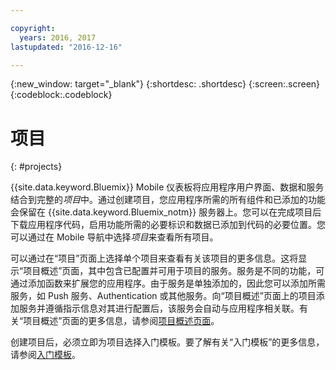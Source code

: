 ```yaml
---

copyright:
  years: 2016, 2017
lastupdated: "2016-12-16"

---
```

{:new_window: target="_blank"}
{:shortdesc: .shortdesc}
{:screen:.screen}
{:codeblock:.codeblock}

# 项目
{: #projects}

{{site.data.keyword.Bluemix}} Mobile 仪表板将应用程序用户界面、数据和服务结合到完整的*项目*中。通过创建项目，您应用程序所需的所有组件和已添加的功能会保留在 {{site.data.keyword.Bluemix_notm}} 服务器上。您可以在完成项目后下载应用程序代码，启用功能所需的必要标识和数据已添加到代码的必要位置。您可以通过在 Mobile 导航中选择*项目*来查看所有项目。  

可以通过在“项目”页面上选择单个项目来查看有关该项目的更多信息。这将显示“项目概述”页面，其中包含已配置并可用于项目的服务。服务是不同的功能，可通过添加函数来扩展您的应用程序。由于服务是单独添加的，因此您可以添加所需服务，如 Push 服务、Authentication 或其他服务。向“项目概述”页面上的项目添加服务并遵循指示信息对其进行配置后，该服务会自动与应用程序相关联。有关“项目概述”页面的更多信息，请参阅[项目概述页面](project_overview_page.html)。

创建项目后，必须立即为项目选择入门模板。要了解有关“入门模板”的更多信息，请参阅[入门模板](starters.html)。
